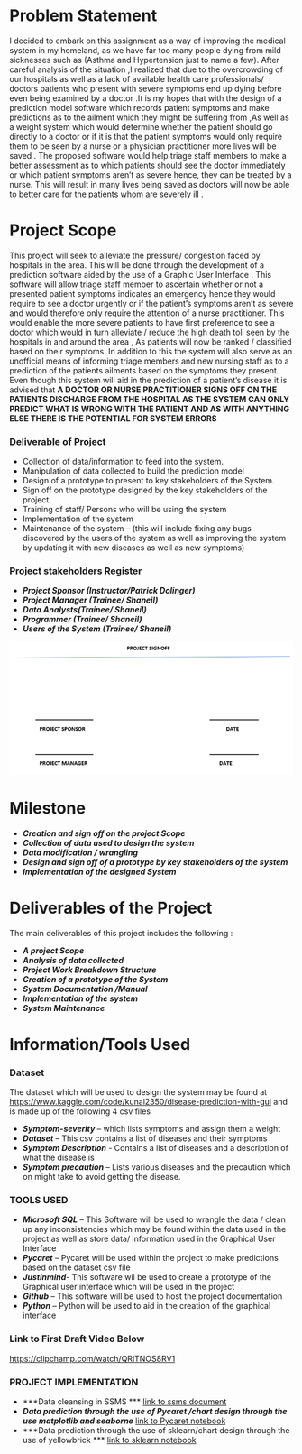 # Problem Statement
I decided to embark on this assignment as a way of improving the medical system in my homeland, as we have far too many people dying from mild sicknesses such as (Asthma and Hypertension just to name a few). After careful analysis of the situation ,I realized that due to the overcrowding of our hospitals as well as a  lack of available health care professionals/ doctors patients who present with severe symptoms end up dying before even being examined by a doctor .It is my hopes that with the design of a prediction model software which records patient symptoms and make predictions as to the ailment which they might be suffering from ,As well as a weight system which would determine whether the patient should go directly to a doctor or if it is that the patient symptoms would only require them to  be seen by a nurse or a physician practitioner more lives will be saved . The proposed software would help   triage staff members to make a better assessment as to which patients should see the doctor immediately or which patient symptoms aren’t as severe hence, they can be treated by a nurse. This will result in many lives  being saved as  doctors will now be able to better care for the patients whom are severely ill .


# Project Scope 

This project will seek to alleviate the pressure/ congestion faced by hospitals in the area. This will be done through the development of a prediction software aided by  the use of a Graphic User Interface . This software will allow triage staff member to ascertain whether or not a presented patient symptoms indicates an emergency hence they would require to see a doctor urgently or if the patient’s symptoms aren’t as severe and would therefore only require the attention of a nurse practitioner. This would enable the more severe patients to have first preference to see a doctor which would in turn  alleviate / reduce  the high death toll seen by the hospitals in and around the area , As patients will now be ranked / classified based on their symptoms. In addition to this  the system will  also serve as an  unofficial means of informing triage members and new nursing staff as to a prediction of the patients ailments based on the symptoms they present. Even though this system will aid in the prediction of a patient’s disease it is advised that **A DOCTOR OR NURSE PRACTITIONER SIGNS OFF ON THE PATIENTS DISCHARGE FROM THE HOSPITAL AS THE SYSTEM CAN ONLY PREDICT WHAT IS WRONG WITH THE PATIENT AND AS WITH ANYTHING ELSE THERE IS THE POTENTIAL FOR SYSTEM ERRORS**

### Deliverable of Project 

* Collection of data/information to feed into the system. 
* Manipulation of data collected to build the prediction model 
* Design of a prototype to present to key stakeholders of the System.
* Sign off on the prototype designed by the key stakeholders of the project
* Training of staff/ Persons who will be using the system 
* Implementation of the system 
* Maintenance of the system – (this will include fixing any bugs discovered by the users of the system as well as improving the system by updating it with new diseases as well as new symptoms)



### Project stakeholders Register 
* ***Project Sponsor (Instructor/Patrick Dolinger)***
* ***Project Manager (Trainee/ Shaneil)***
* ***Data Analysts(Trainee/ Shaneil)***
* ***Programmer (Trainee/ Shaneil)***
* ***Users of the System (Trainee/ Shaneil)***




<img src="project signoff.PNG" >

# Milestone 

* ***Creation and sign off on the project Scope***
* ***Collection of data used to design the system***
* ***Data modification / wrangling***
* ***Design  and sign off of a prototype by  key stakeholders of the system***
* ***Implementation of the designed System***


# Deliverables of the Project 
The main deliverables of this project includes the following :

* ***A project Scope***
* ***Analysis of data collected***
* ***Project Work Breakdown Structure***
* ***Creation of a prototype of the System***
* ***System Documentation /Manual***
* ***Implementation of the system***
* ***System Maintenance***

# Information/Tools Used 

### Dataset 
The dataset which will be used to design the system may be found at https://www.kaggle.com/code/kunal2350/disease-prediction-with-gui and is made up of the following 4 csv files 
* ***Symptom-severity*** – which lists symptoms and assign them a weight 
* ***Dataset*** – This csv contains a list of diseases and their symptoms
* ***Symptom Description***  - Contains a list of diseases and a description of what the disease is 
* ***Symptom precaution*** – Lists various diseases and the precaution which on might take to avoid getting the disease.

### TOOLS USED 
* ***Microsoft SQL*** – This Software will be used to wrangle the data / clean up any inconsistencies which may be found within the data used in the project as well as store data/ information used in the Graphical User Interface
* ***Pycaret*** – Pycaret will be used within the project to make predictions based on the dataset csv file 
* ***Justinmind***- This software wil be used to create a prototype of the Graphical user interface which will be used in the project 
* ***Github*** – This software will be used to host the project documentation 
* ***Python*** – Python will be used to aid in the creation of the graphical interface 


### Link to First Draft  Video Below

https://clipchamp.com/watch/QRlTNOS8RV1


### PROJECT IMPLEMENTATION 
* ***Data cleansing in SSMS ***
[link to ssms document](tester/new)
* ***Data prediction through the use of Pycaret /chart design through the use matplotlib and seaborne***
[link to Pycaret notebook](tester/new)
* ***Data prediction through the use of sklearn/chart design through the use of yellowbrick ***
[link to sklearn notebook](tester/new)